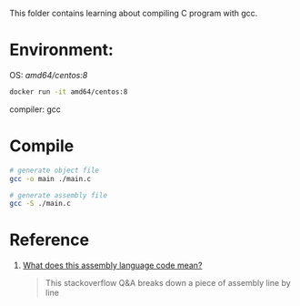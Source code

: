 This folder contains learning about compiling C program with gcc.


# Environment: 

OS: *amd64/centos:8*

``` bash
docker run -it amd64/centos:8
```

compiler: gcc

# Compile

``` bash
# generate object file
gcc -o main ./main.c

# generate assembly file
gcc -S ./main.c
```



# Reference

1. [What does this assembly language code mean?](https://stackoverflow.com/questions/17794533/what-does-this-assembly-language-code-mean)

    > This stackoverflow Q&A breaks down a piece of assembly line by line
